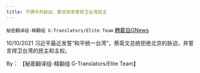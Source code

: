 ```yaml
---
title: 不惧中共胁迫，蔡总统发誓捍卫台湾民主
---
```

`秘密翻译组-精翻组 G-Translators/Elite Team` [轉載自GNews](https://gnews.org/zh-hans/1585941/)

10/10/2021 习近平最近发誓“和平统一台湾”，蔡英文总统拒绝北京的胁迫，并誓言捍卫台湾的民主和主权。

By： 【秘密翻译组-精翻组 G-Translators/Elite Team】
